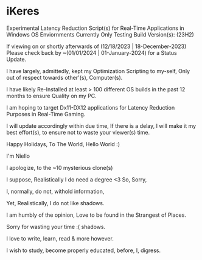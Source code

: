 # iKeres
Experimental Latency Reduction Script(s) for Real-Time Applications in Windows OS Enviornments
Currently Only Testing Build Version(s): (23H2)

If viewing on or shortly afterwards of (12/18/2023 | 18-December-2023)
Please check back by ~(01/01/2024 | 01-January-2024) for a Status Update.

I have largely, admittedly, kept my Optimization Scripting to my-self, 
Only out of respect towards other'(s), Computer(s).

I have likely Re-Installed at least > 100 different OS builds in the past 12 months to ensure Quality on my PC.

I am hoping to target Dx11-DX12 applications for Latency Reduction Purposes in Real-Time Gaming. 

I will update accordingly within due time,
If there is a delay, I will make it my best effort(s), to ensure not to waste your viewer(s) time.

Happy Holidays,
To The World,
Hello
World :)

I'm Niello

I apologize, to the ~10 mysterious clone(s)

I suppose,
Realistically
I do need a degree <3
So, 
Sorry,

I, normally, do not, withold information,

Yet, Realistically,
I do not like shadows.

I am humbly of the opinion, 
Love to be found in the Strangest of Places. 

Sorry for wasting your time :( shadows.

I love to write, learn, read & more however.

I wish to study, become properly educated, before, I, digress. 
